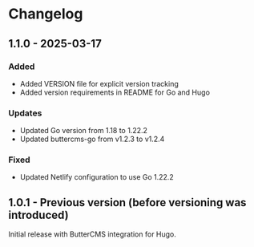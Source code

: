 # Changelog

## 1.1.0 - 2025-03-17

### Added
- Added VERSION file for explicit version tracking
- Added version requirements in README for Go and Hugo

### Updates
- Updated Go version from 1.18 to 1.22.2
- Updated buttercms-go from v1.2.3 to v1.2.4

### Fixed
- Updated Netlify configuration to use Go 1.22.2

## 1.0.1 - Previous version (before versioning was introduced)

Initial release with ButterCMS integration for Hugo.
